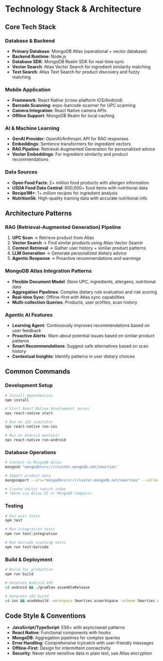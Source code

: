 # Technology Stack & Architecture

## Core Tech Stack

### Database & Backend
- **Primary Database**: MongoDB Atlas (operational + vector database)
- **Backend Runtime**: Node.js
- **Database SDK**: MongoDB Realm SDK for real-time sync
- **Vector Search**: Atlas Vector Search for ingredient similarity matching
- **Text Search**: Atlas Text Search for product discovery and fuzzy matching

### Mobile Application
- **Framework**: React Native (cross-platform iOS/Android)
- **Barcode Scanning**: expo-barcode-scanner for UPC scanning
- **Camera Integration**: React Native camera APIs
- **Offline Support**: MongoDB Realm for local caching

### AI & Machine Learning
- **GenAI Provider**: OpenAI/Anthropic API for RAG responses
- **Embeddings**: Sentence transformers for ingredient vectors
- **RAG Pipeline**: Retrieval-Augmented Generation for personalized advice
- **Vector Embeddings**: For ingredient similarity and product recommendations

### Data Sources
- **Open Food Facts**: 2+ million food products with allergen information
- **USDA Food Data Central**: 600,000+ food items with nutritional data
- **Recipe1M+**: 1+ million recipes for ingredient analysis
- **Nutrition5k**: High-quality training data with accurate nutritional info

## Architecture Patterns

### RAG (Retrieval-Augmented Generation) Pipeline
1. **UPC Scan** → Retrieve product from Atlas
2. **Vector Search** → Find similar products using Atlas Vector Search
3. **Context Retrieval** → Gather user history + similar product patterns
4. **LLM Generation** → Generate personalized dietary advice
5. **Agentic Response** → Proactive recommendations and warnings

### MongoDB Atlas Integration Patterns
- **Flexible Document Model**: Store UPC, ingredients, allergens, nutritional data
- **Aggregation Pipelines**: Complex dietary rule evaluation and risk scoring
- **Real-time Sync**: Offline-first with Atlas sync capabilities
- **Multi-collection Queries**: Products, user profiles, scan history

### Agentic AI Features
- **Learning Agent**: Continuously improves recommendations based on user feedback
- **Proactive Alerts**: Warn about potential issues based on similar product patterns
- **Smart Recommendations**: Suggest safe alternatives based on scan history
- **Contextual Insights**: Identify patterns in user dietary choices

## Common Commands

### Development Setup
```bash
# Install dependencies
npm install

# Start React Native development server
npx react-native start

# Run on iOS simulator
npx react-native run-ios

# Run on Android emulator
npx react-native run-android
```

### Database Operations
```bash
# Connect to MongoDB Atlas
mongosh "mongodb+srv://cluster.mongodb.net/smarties"

# Import product data
mongoimport --uri="mongodb+srv://cluster.mongodb.net/smarties" --collection=products --file=products.json

# Create vector search index
# (Done via Atlas UI or MongoDB Compass)
```

### Testing
```bash
# Run unit tests
npm test

# Run integration tests
npm run test:integration

# Run barcode scanning tests
npm run test:barcode
```

### Build & Deployment
```bash
# Build for production
npm run build

# Generate Android APK
cd android && ./gradlew assembleRelease

# Generate iOS build
cd ios && xcodebuild -workspace Smarties.xcworkspace -scheme Smarties archive
```

## Code Style & Conventions
- **JavaScript/TypeScript**: ES6+ with async/await patterns
- **React Native**: Functional components with hooks
- **MongoDB**: Aggregation pipelines for complex queries
- **Error Handling**: Comprehensive try/catch with user-friendly messages
- **Offline-First**: Design for intermittent connectivity
- **Security**: Never store sensitive data in plain text, use Atlas encryption